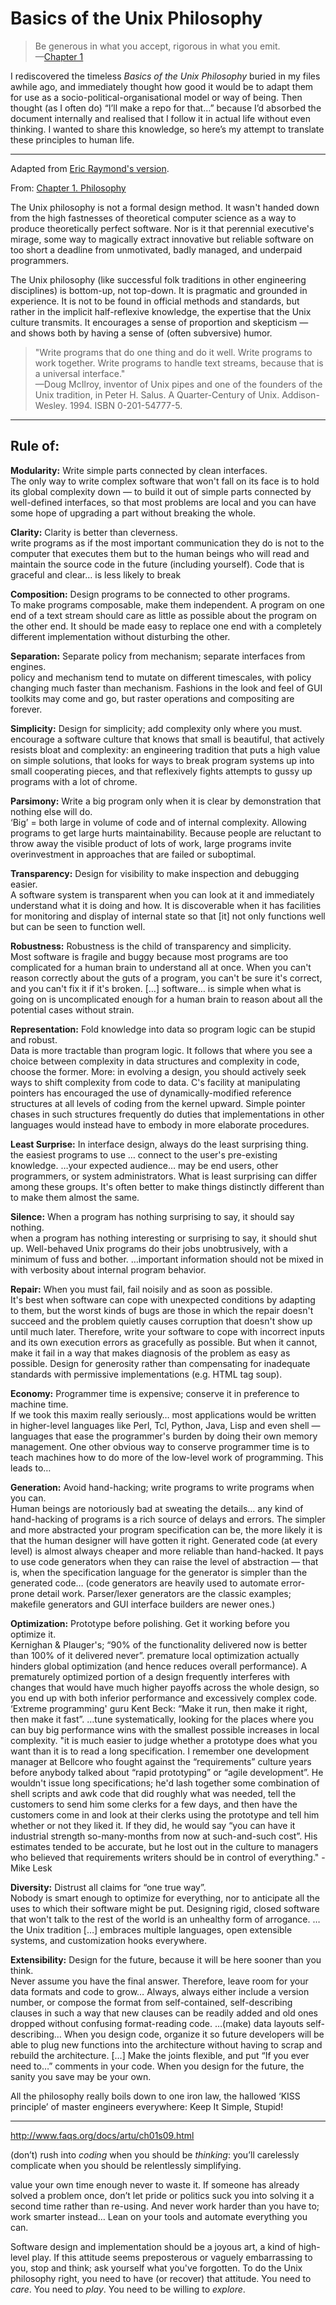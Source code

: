 # Basics of the Unix Philosophy

> Be generous in what you accept, rigorous in what you emit.  
> —[Chapter 1](https://paulvanderlaken.com/2019/09/17/17-principles-of-unix-software-design/)

<!--
Dead: http://www.faqs.org/docs/artu/ch01s08.html
Raymond: https://www.arp242.net/the-art-of-unix-programming/
-->

I rediscovered the timeless *Basics of the Unix Philosophy* buried in my files awhile ago, and immediately thought how good it would be to adapt them for use as a socio-political-organisational model or way of being. Then thought (as I often do) “I’ll make a repo for that…” because I’d absorbed the document internally and realised that I follow it in actual life without even thinking. I wanted to share this knowledge, so here’s my attempt to translate these principles to human life.

---

Adapted from [Eric Raymond's version](http://www.catb.org/~esr/writings/taoup/html/).

From: [Chapter 1. Philosophy](http://www.faqs.org/docs/artu/ch01s06.html)

The Unix philosophy is not a formal design method. It wasn't handed down from the high fastnesses of theoretical computer science as a way to produce theoretically perfect software. Nor is it that perennial executive's mirage, some way to magically extract innovative but reliable software on too short a deadline from unmotivated, badly managed, and underpaid programmers.

The Unix philosophy (like successful folk traditions in other engineering disciplines) is bottom-up, not top-down. It is pragmatic and grounded in experience. It is not to be found in official methods and standards, but rather in the implicit half-reflexive knowledge, the expertise that the Unix culture transmits. It encourages a sense of proportion and skepticism — and shows both by having a sense of (often subversive) humor.

> "Write programs that do one thing and do it well. Write programs to work together. Write programs to handle text streams, because that is a universal interface."  
> —Doug McIlroy, inventor of Unix pipes and one of the founders of the Unix tradition, in Peter H. Salus. A Quarter-Century of Unix. Addison-Wesley. 1994. ISBN 0-201-54777-5.

---

## Rule of:

**Modularity:** Write simple parts connected by clean interfaces.  
	The only way to write complex software that won't fall on its face is to hold its global complexity down — to build it out of simple parts connected by well-defined interfaces, so that most problems are local and you can have some hope of upgrading a part without breaking the whole.

**Clarity:** Clarity is better than cleverness.  
	write programs as if the most important communication they do is not to the computer that executes them but to the human beings who will read and maintain the source code in the future (including yourself). Code that is graceful and clear… is less likely to break

**Composition:** Design programs to be connected to other programs.  
	To make programs composable, make them independent. A program on one end of a text stream should care as little as possible about the program on the other end. It should be made easy to replace one end with a completely different implementation without disturbing the other.

**Separation:** Separate policy from mechanism; separate interfaces from engines.  
	policy and mechanism tend to mutate on different timescales, with policy changing much faster than mechanism. Fashions in the look and feel of GUI toolkits may come and go, but raster operations and compositing are forever.

**Simplicity:** Design for simplicity; add complexity only where you must.  
	encourage a software culture that knows that small is beautiful, that actively resists bloat and complexity: an engineering tradition that puts a high value on simple solutions, that looks for ways to break program systems up into small cooperating pieces, and that reflexively fights attempts to gussy up programs with a lot of chrome.

**Parsimony:** Write a big program only when it is clear by demonstration that nothing else will do.  
	‘Big’ = both large in volume of code and of internal complexity. Allowing programs to get large hurts maintainability. Because people are reluctant to throw away the visible product of lots of work, large programs invite overinvestment in approaches that are failed or suboptimal.

**Transparency:** Design for visibility to make inspection and debugging easier.  
	A software system is transparent when you can look at it and immediately understand what it is doing and how. It is discoverable when it has facilities for monitoring and display of internal state so that [it] not only functions well but can be seen to function well.

**Robustness:** Robustness is the child of transparency and simplicity.  
	Most software is fragile and buggy because most programs are too complicated for a human brain to understand all at once. When you can't reason correctly about the guts of a program, you can't be sure it's correct, and you can't fix it if it's broken. […] software… is simple when what is going on is uncomplicated enough for a human brain to reason about all the potential cases without strain.

**Representation:** Fold knowledge into data so program logic can be stupid and robust.  
	Data is more tractable than program logic. It follows that where you see a choice between complexity in data structures and complexity in code, choose the former. More: in evolving a design, you should actively seek ways to shift complexity from code to data. C's facility at manipulating pointers has encouraged the use of dynamically-modified reference structures at all levels of coding from the kernel upward. Simple pointer chases in such structures frequently do duties that implementations in other languages would instead have to embody in more elaborate procedures.

**Least Surprise:** In interface design, always do the least surprising thing.  
	the easiest programs to use … connect to the user's pre-existing knowledge. …your expected audience… may be end users, other programmers, or system administrators. What is least surprising can differ among these groups. It's often better to make things distinctly different than to make them almost the same.

**Silence:** When a program has nothing surprising to say, it should say nothing.  
	when a program has nothing interesting or surprising to say, it should shut up. Well-behaved Unix programs do their jobs unobtrusively, with a minimum of fuss and bother. …important information should not be mixed in with verbosity about internal program behavior.

**Repair:** When you must fail, fail noisily and as soon as possible.  
	It's best when software can cope with unexpected conditions by adapting to them, but the worst kinds of bugs are those in which the repair doesn't succeed and the problem quietly causes corruption that doesn't show up until much later. Therefore, write your software to cope with incorrect inputs and its own execution errors as gracefully as possible. But when it cannot, make it fail in a way that makes diagnosis of the problem as easy as possible. Design for generosity rather than compensating for inadequate standards with permissive implementations (e.g. HTML tag soup).

**Economy:** Programmer time is expensive; conserve it in preference to machine time.  
	If we took this maxim really seriously… most applications would be written in higher-level languages like Perl, Tcl, Python, Java, Lisp and even shell — languages that ease the programmer's burden by doing their own memory management. One other obvious way to conserve programmer time is to teach machines how to do more of the low-level work of programming. This leads to…

**Generation:** Avoid hand-hacking; write programs to write programs when you can.  
	Human beings are notoriously bad at sweating the details… any kind of hand-hacking of programs is a rich source of delays and errors. The simpler and more abstracted your program specification can be, the more likely it is that the human designer will have gotten it right. Generated code (at every level) is almost always cheaper and more reliable than hand-hacked. It pays to use code generators when they can raise the level of abstraction — that is, when the specification language for the generator is simpler than the generated code… (code generators are heavily used to automate error-prone detail work. Parser/lexer generators are the classic examples; makefile generators and GUI interface builders are newer ones.)

**Optimization:** Prototype before polishing. Get it working before you optimize it.  
	Kernighan & Plauger's; “90% of the functionality delivered now is better than 100% of it delivered never”. premature local optimization actually hinders global optimization (and hence reduces overall performance). A prematurely optimized portion of a design frequently interferes with changes that would have much higher payoffs across the whole design, so you end up with both inferior performance and excessively complex code. ‘Extreme programming' guru Kent Beck: “Make it run, then make it right, then make it fast”. …tune systematically, looking for the places where you can buy big performance wins with the smallest possible increases in local complexity.
	"it is much easier to judge whether a prototype does what you want than it is to read a long specification. I remember one development manager at Bellcore who fought against the “requirements” culture years before anybody talked about “rapid prototyping” or “agile development”. He wouldn't issue long specifications; he'd lash together some combination of shell scripts and awk code that did roughly what was needed, tell the customers to send him some clerks for a few days, and then have the customers come in and look at their clerks using the prototype and tell him whether or not they liked it. If they did, he would say “you can have it industrial strength so-many-months from now at such-and-such cost”. His estimates tended to be accurate, but he lost out in the culture to managers who believed that requirements writers should be in control of everything." - Mike Lesk 

**Diversity:** Distrust all claims for “one true way”.  
	Nobody is smart enough to optimize for everything, nor to anticipate all the uses to which their software might be put. Designing rigid, closed software that won't talk to the rest of the world is an unhealthy form of arrogance. …the Unix tradition […] embraces multiple languages, open extensible systems, and customization hooks everywhere.

**Extensibility:** Design for the future, because it will be here sooner than you think.  
	Never assume you have the final answer. Therefore, leave room for your data formats and code to grow… Always, always either include a version number, or compose the format from self-contained, self-describing clauses in such a way that new clauses can be readily added and old ones dropped without confusing format-reading code. …(make) data layouts self-describing… When you design code, organize it so future developers will be able to plug new functions into the architecture without having to scrap and rebuild the architecture. […] Make the joints flexible, and put “If you ever need to…” comments in your code. When you design for the future, the sanity you save may be your own.

All the philosophy really boils down to one iron law, the hallowed ‘KISS principle’ of master engineers everywhere: Keep It Simple, Stupid!

---

http://www.faqs.org/docs/artu/ch01s09.html

(don’t) rush into *coding* when you should be *thinking*: you’ll carelessly complicate when you should be relentlessly simplifying.

value your own time enough never to waste it. If someone has already solved a problem once, don’t let pride or politics suck you into solving it a second time rather than re-using. And never work harder than you have to; work smarter instead… Lean on your tools and automate everything you can.

Software design and implementation should be a joyous art, a kind of high-level play. If this attitude seems preposterous or vaguely embarrassing to you, stop and think; ask yourself what you've forgotten. To do the Unix philosophy right, you need to have (or recover) that attitude. You need to *care*. You need to *play*. You need to be willing to *explore*.
